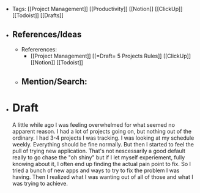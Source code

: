 - Tags: [[Project Management]] [[Productivity]] [[Notion]] [[ClickUp]] [[Todoist]] [[Drafts]]
- ## References/Ideas
    - Refererences: 
        - [[Project Management]] [[=Draft= 5 Projects Rules]] [[ClickUp]] [[Notion]] [[Todoist]]
    - Mention/Search:
        - 
- # Draft
    A little while ago I was feeling overwhelmed for what seemed no apparent reason. I had a lot of projects going on, but nothing out of the ordinary. I had 3-4 projects I was tracking. I was looking at my schedule weekly. Everything should be fine normally. But then I started to feel the pull of trying new application. That's not nescessarily a good default really to go chase the "oh shiny" but if I let myself experiement, fully knowing about it, I often end up finding the actual pain point to fix. So I tried a bunch of new apps and ways to try to fix the problem I was having. Then I realized what I was wanting out of all of those and what I was trying to achieve. 
    